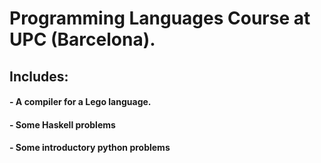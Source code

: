 # Programming Languages Course at UPC (Barcelona).
## Includes:
  #### - A compiler for a Lego language.
  #### - Some Haskell problems
  #### - Some introductory python problems
